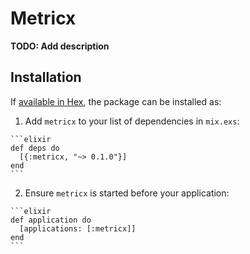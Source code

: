 # Metricx

**TODO: Add description**

## Installation

If [available in Hex](https://hex.pm/docs/publish), the package can be installed as:

  1. Add `metricx` to your list of dependencies in `mix.exs`:

    ```elixir
    def deps do
      [{:metricx, "~> 0.1.0"}]
    end
    ```

  2. Ensure `metricx` is started before your application:

    ```elixir
    def application do
      [applications: [:metricx]]
    end
    ```

